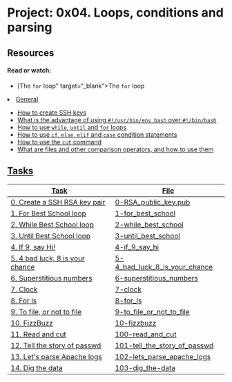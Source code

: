 # Project: 0x04. Loops, conditions and parsing

## Resources

#### Read or watch:

* [The <code>for</code> loop" target=“_blank”>The <code>for</code> loop</a> </li>
<li><a href=](https://intranet.alxswe.com/rltoken/wT98UJfv_E2tk4yP9PcLLw)
* [Variable assignment and arithmetic](https://intranet.alxswe.com/rltoken/olvOKX699pq50rkHRE5cSA)
* [Comparison operators](https://intranet.alxswe.com/rltoken/HxohzllkOWh0t4dy_HptIQ)
* [File test operators](https://intranet.alxswe.com/rltoken/g8of2ABPEJfCNtPrDQaqVw)don
* [Make your scripts portable](https://intranet.alxswe.com/rltoken/O0Ay21p7tDhfLMsYbtAKug)
## Learning Objectives

### General

* How to create SSH keys
* What is the advantage of using  <code>#!/usr/bin/env bash</code> over <code>#!/bin/bash</code>
* How to use <code>while</code>, <code>until</code> and <code>for</code> loops
* How to use <code>if</code>, <code>else</code>, <code>elif</code> and <code>case</code> condition statements
* How to use the <code>cut</code> command
* What are files and other comparison operators, and how to use them
## Tasks

| Task | File |
| ---- | ---- |
| 0. Create a SSH RSA key pair | [0-RSA_public_key.pub](./0-RSA_public_key.pub) |
| 1. For Best School loop | [1-for_best_school](./1-for_best_school) |
| 2. While Best School loop | [2-while_best_school](./2-while_best_school) |
| 3. Until Best School loop | [3-until_best_school](./3-until_best_school) |
| 4. If 9, say Hi! | [4-if_9_say_hi](./4-if_9_say_hi) |
| 5. 4 bad luck, 8 is your chance | [5-4_bad_luck_8_is_your_chance](./5-4_bad_luck_8_is_your_chance) |
| 6. Superstitious numbers | [6-superstitious_numbers](./6-superstitious_numbers) |
| 7. Clock | [7-clock](./7-clock) |
| 8. For ls | [8-for_ls](./8-for_ls) |
| 9. To file, or not to file | [9-to_file_or_not_to_file](./9-to_file_or_not_to_file) |
| 10. FizzBuzz | [10-fizzbuzz](./10-fizzbuzz) |
| 11. Read and cut | [100-read_and_cut](./100-read_and_cut) |
| 12. Tell the story of passwd | [101-tell_the_story_of_passwd](./101-tell_the_story_of_passwd) |
| 13. Let's parse Apache logs | [102-lets_parse_apache_logs](./102-lets_parse_apache_logs) |
| 14. Dig the data | [103-dig_the-data](./103-dig_the-data) |
